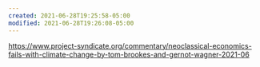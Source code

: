 ```yaml
---
created: 2021-06-28T19:25:58-05:00
modified: 2021-06-28T19:26:08-05:00
---
```


https://www.project-syndicate.org/commentary/neoclassical-economics-fails-with-climate-change-by-tom-brookes-and-gernot-wagner-2021-06